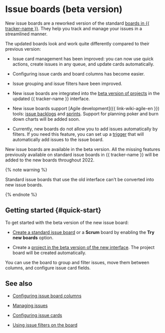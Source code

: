 # Issue boards (beta version)

New issue boards are a reworked version of the standard [boards in {{ tracker-name }}](../user/agile.md). They help you track and manage your issues in a streamlined manner.

The updated boards look and work quite differently compared to their previous version:

* Issue card management has been improved: you can now use quick actions, create issues in any queue, and update cards automatically.

* Configuring issue cards and board columns has become easier.

* Issue grouping and issue filters have been improved.

* New issue boards are integrated into the [beta version of projects](../user/personal.md#sec_beta) in the updated {{ tracker-name }} interface.

* New issue boards support [Agile development]({{ link-wiki-agile-en }}) tools: [issue backlogs](backlog.md) and [sprints](create-agile-sprint.md). Support for planning poker and burn down charts will be added soon.

* Currently, new boards do not allow you to add issues automatically by filters. If you need this feature, you can set up a [trigger](trigger-examples.md#board) that will automatically add issues to the issue board.

New issue boards are available in the beta version. All the missing features previously available on standard issue boards in {{ tracker-name }} will be added to the new boards throughout 2022.

{% note warning %}

Standard issue boards that use the old interface can't be converted into new issue boards.

{% endnote %}

## Getting started {#quick-start}

To get started with the beta version of the new issue board:

* [Create a standard issue board](agile-new-create.md) or a **Scrum** board by enabling the **Try new boards** option.

* Create a [project in the beta version of the new interface](create-project.md#add-tickets). The project board will be created automatically.

You can use the board to group and filter issues, move them between columns, and configure issue card fields.

## See also

* [Configuring issue board columns](agile-new-set.md#cols)

* [Managing issues](agile-new-use.md#manage)

* [Configuring issue cards](agile-new-set.md#cards)

* [Using issue filters on the board](agile-new-use.md#filter)
